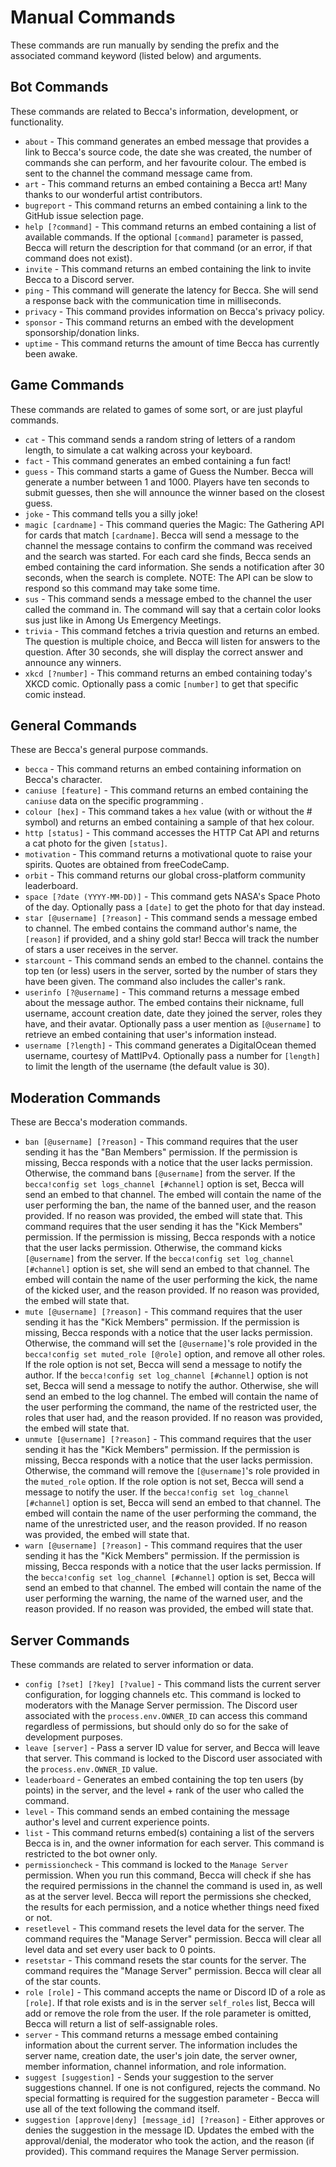 # Manual Commands

These commands are run manually by sending the prefix and the associated command keyword (listed below) and arguments.

## Bot Commands

These commands are related to Becca's information, development, or functionality.

- `about` - This command generates an embed message that provides a link to Becca's source code, the date she was created, the number of commands she can perform, and her favourite colour. The embed is sent to the channel the command message came from.
- `art` - This command returns an embed containing a Becca art! Many thanks to our wonderful artist contributors.
- `bugreport` - This command returns an embed containing a link to the GitHub issue selection page.
- `help [?command]` - This command returns an embed containing a list of available commands. If the optional `[command]` parameter is passed, Becca will return the description for that command (or an error, if that command does not exist).
- `invite` - This command returns an embed containing the link to invite Becca to a Discord server.
- `ping` - This command will generate the latency for Becca. She will send a response back with the communication time in milliseconds.
- `privacy` - This command provides information on Becca's privacy policy.
- `sponsor` - This command returns an embed with the development sponsorship/donation links.
- `uptime` - This command returns the amount of time Becca has currently been awake.

## Game Commands

These commands are related to games of some sort, or are just playful commands.

- `cat` - This command sends a random string of letters of a random length, to simulate a cat walking across your keyboard.
- `fact` - This command generates an embed containing a fun fact!
- `guess` - This command starts a game of Guess the Number. Becca will generate a number between 1 and 1000. Players have ten seconds to submit guesses, then she will announce the winner based on the closest guess.
- `joke` - This command tells you a silly joke!
- `magic [cardname]` - This command queries the Magic: The Gathering API for cards that match `[cardname]`. Becca will send a message to the channel the message contains to confirm the command was received and the search was started. For each card she finds, Becca sends an embed containing the card information. She sends a notification after 30 seconds, when the search is complete. NOTE: The API can be slow to respond so this command may take some time.
- `sus` - This command sends a message embed to the channel the user called the command in. The command will say that a certain color looks sus just like in Among Us Emergency Meetings.
- `trivia` - This command fetches a trivia question and returns an embed. The question is multiple choice, and Becca will listen for answers to the question. After 30 seconds, she will display the correct answer and announce any winners.
- `xkcd [?number]` - This command returns an embed containing today's XKCD comic. Optionally pass a comic `[number]` to get that specific comic instead.

## General Commands

These are Becca's general purpose commands.

- `becca` - This command returns an embed containing information on Becca's character.
- `caniuse [feature]` - This command returns an embed containing the `caniuse` data on the specific programming .
- `colour [hex]` - This command takes a `hex` value (with or without the # symbol) and returns an embed containing a sample of that hex colour.
- `http [status]` - This command accesses the HTTP Cat API and returns a cat photo for the given `[status]`.
- `motivation` - This command returns a motivational quote to raise your spirits. Quotes are obtained from freeCodeCamp.
- `orbit` - This command returns our global cross-platform community leaderboard.
- `space [?date (YYYY-MM-DD)]` - This command gets NASA's Space Photo of the day. Optionally pass a `[date]` to get the photo for that day instead.
- `star [@username] [?reason]` - This command sends a message embed to channel. The embed contains the command author's name, the `[reason]` if provided, and a shiny gold star! Becca will track the number of stars a user receives in the server.
- `starcount` - This command sends an embed to the channel. contains the top ten (or less) users in the server, sorted by the number of stars they have been given. The command also includes the caller's rank.
- `userinfo [?@username]` - This command returns a message embed about the message author. The embed contains their nickname, full username, account creation date, date they joined the server, roles they have, and their avatar. Optionally pass a user mention as `[@username]` to retrieve an embed containing that user's information instead.
- `username [?length]` - This command generates a DigitalOcean themed username, courtesy of MattIPv4. Optionally pass a number for `[length]` to limit the length of the username (the default value is 30).

## Moderation Commands

These are Becca's moderation commands.

- `ban [@username] [?reason]` - This command requires that the user sending it has the "Ban Members" permission. If the permission is missing, Becca responds with a notice that the user lacks permission. Otherwise, the command bans `[@username]` from the server. If the `becca!config set logs_channel [#channel]` option is set, Becca will send an embed to that channel. The embed will contain the name of the user performing the ban, the name of the banned user, and the reason provided. If no reason was provided, the embed will state that. This command requires that the user sending it has the "Kick Members" permission. If the permission is missing, Becca responds with a notice that the user lacks permission. Otherwise, the command kicks `[@username]` from the server. If the `becca!config set log_channel [#channel]` option is set, she will send an embed to that channel. The embed will contain the name of the user performing the kick, the name of the kicked user, and the reason provided. If no reason was provided, the embed will state that.
- `mute [@username] [?reason]` - This command requires that the user sending it has the "Kick Members" permission. If the permission is missing, Becca responds with a notice that the user lacks permission. Otherwise, the command will set the `[@username]`'s role provided in the `becca!config set muted_role [@role]` option, and remove all other roles. If the role option is not set, Becca will send a message to notify the author. If the `becca!config set log_channel [#channel]` option is not set, Becca will send a message to notify the author. Otherwise, she will send an embed to the log channel. The embed will contain the name of the user performing the command, the name of the restricted user, the roles that user had, and the reason provided. If no reason was provided, the embed will state that.
- `unmute [@username] [?reason]` - This command requires that the user sending it has the "Kick Members" permission. If the permission is missing, Becca responds with a notice that the user lacks permission. Otherwise, the command will remove the `[@username]`'s role provided in the `muted_role` option. If the role option is not set, Becca will send a message to notify the user. If the `becca!config set log_channel [#channel]` option is set, Becca will send an embed to that channel. The embed will contain the name of the user performing the command, the name of the unrestricted user, and the reason provided. If no reason was provided, the embed will state that.
- `warn [@username] [?reason]` - This command requires that the user sending it has the "Kick Members" permission. If the permission is missing, Becca responds with a notice that the user lacks permission. If the `becca!config set log_channel [#channel]` option is set, Becca will send an embed to that channel. The embed will contain the name of the user performing the warning, the name of the warned user, and the reason provided. If no reason was provided, the embed will state that.

## Server Commands

These commands are related to server information or data.

- `config [?set] [?key] [?value]` - This command lists the current server configuration, for logging channels etc. This command is locked to moderators with the Manage Server permission. The Discord user associated with the `process.env.OWNER_ID` can access this command regardless of permissions, but should only do so for the sake of development purposes.
- `leave [server]` - Pass a server ID value for server, and Becca will leave that server. This command is locked to the Discord user associated with the `process.env.OWNER_ID` value.
- `leaderboard` - Generates an embed containing the top ten users (by points) in the server, and the level + rank of the user who called the command.
- `level` - This command sends an embed containing the message author's level and current experience points.
- `list` - This command returns embed(s) containing a list of the servers Becca is in, and the owner information for each server. This command is restricted to the bot owner only.
- `permissioncheck` - This command is locked to the `Manage Server` permission. When you run this command, Becca will check if she has the required permissions in the channel the command is used in, as well as at the server level. Becca will report the permissions she checked, the results for each permission, and a notice whether things need fixed or not.
- `resetlevel` - This command resets the level data for the server. The command requires the "Manage Server" permission. Becca will clear all level data and set every user back to 0 points.
- `resetstar` - This command resets the star counts for the server. The command requires the "Manage Server" permission. Becca will clear all of the star counts.
- `role [role]` - This command accepts the name or Discord ID of a role as `[role]`. If that role exists and is in the server `self_roles` list, Becca will add or remove the role from the user. If the role parameter is omitted, Becca will return a list of self-assignable roles.
- `server` - This command returns a message embed containing information about the current server. The information includes the server name, creation date, the user's join date, the server owner, member information, channel information, and role information.
- `suggest [suggestion]` - Sends your suggestion to the server suggestions channel. If one is not configured, rejects the command. No special formatting is required for the suggestion parameter - Becca will use all of the text following the command itself.
- `suggestion [approve|deny] [message_id] [?reason]` - Either approves or denies the suggestion in the message ID. Updates the embed with the approval/denial, the moderator who took the action, and the reason (if provided). This command requires the Manage Server permission.
